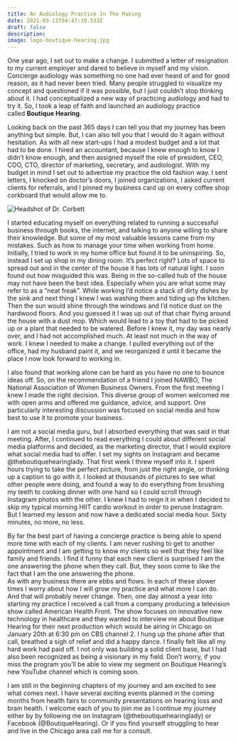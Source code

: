 ```yaml
---
title: An Audiology Practice In The Making
date: 2021-03-11T04:47:19.533Z
draft: false
description:
image: logo-boutique-hearing.jpg
---
```


<!--StartFragment-->

One year ago, I set out to make a change. I submitted a letter of resignation to my current employer and dared to believe in myself and my vision. Concierge audiology was something no one had ever heard of and for good reason, as it had never been tried. Many people struggled to visualize my concept and questioned if it was possible, but I just couldn’t stop thinking about it. I had conceptualized a new way of practicing audiology and had to try it. So, I took a leap of faith and launched an audiology practice called **Boutique Hearing**.

Looking back on the past 365 days I can tell you that my journey has been anything but simple. But, I can also tell you that I would do it again without hesitation. As with all new start-ups I had a modest budget and a lot that had to be done. I hired an accountant, because I knew enough to know I didn’t know enough, and then assigned myself the role of president, CEO, COO, CTO, director of marketing, secretary, and audiologist. With my budget in mind I set out to advertise my practice the old fashion way. I sent letters, I knocked on doctor’s doors, I joined organizations, I asked current clients for referrals, and I pinned my business card up on every coffee shop corkboard that would allow me to.

<img src="/blog/an-audiology-practice-in-the-making/about-dr-corbett-218x300.jpg" class="half" alt="Headshot of Dr. Corbett">

I started educating myself on everything related to running a successful business through books, the internet, and talking to anyone willing to share their knowledge. But some of my most valuable lessons came from my mistakes. Such as how to manage your time when working from home. Initially, I tried to work in my home office but found it to be uninspiring. So, instead I set up shop in my dining room. It’s perfect right? Lots of space to spread out and in the center of the house it has lots of natural light. I soon found out how misguided this was. Being in the so-called hub of the house may not have been the best idea. Especially when you are what some may refer to as a “neat freak”. While working I’d notice a stack of dirty dishes by the sink and next thing I knew I was washing them and tiding up the kitchen. Then the sun would shine through the windows and I’d notice dust on the hardwood floors. And you guessed it I was up out of that chair flying around the house with a dust mop. Which would lead to a toy that had to be picked up or a plant that needed to be watered. Before I knew it, my day was nearly over, and I had not accomplished much. At least not much in the way of work. I knew I needed to make a change. I pulled everything out of the office, had my husband paint it, and we reorganized it until it became the place I now look forward to working in.

I also found that working alone can be hard as you have no one to bounce ideas off. So, on the recommendation of a friend I joined NAWBO, The National Association of Women Business Owners. From the first meeting I knew I made the right decision. This diverse group of women welcomed me with open arms and offered me guidance, advice, and support. One particularly interesting discussion was focused on social media and how best to use it to promote your business.

I am not a social media guru, but I absorbed everything that was said in that meeting. After, I continued to read everything I could about different social media platforms and decided, as the marketing director, that I would explore what social media had to offer. I set my sights on Instagram and became @theboutiquehearinglady. That first week I threw myself into it. I spent hours trying to take the perfect picture, from just the right angle, or thinking up a caption to go with it. I looked at thousands of pictures to see what other people were doing, and found a way to do everything from brushing my teeth to cooking dinner with one hand so I could scroll through Instagram photos with the other. I knew I had to reign it in when I decided to skip my typical morning HIIT cardio workout in order to peruse Instagram. But I learned my lesson and now have a dedicated social media hour. Sixty minutes, no more, no less.

By far the best part of having a concierge practice is being able to spend more time with each of my clients. I am never rushing to get to another appointment and I am getting to know my clients so well that they feel like family and friends. I find it funny that each new client is surprised I am the one answering the phone when they call. But, they soon come to like the fact that I am the one answering the phone.\
As with any business there are ebbs and flows. In each of these slower times I worry about how I will grow my practice and what more I can do. And that will probably never change. Then, one day almost a year into starting my practice I received a call from a company producing a television show called American Health Front. The show focuses on innovative new technology in healthcare and they wanted to interview me about Boutique Hearing for their next production which would be airing in Chicago on January 20th at 6:30 pm on CBS channel 2. I hung up the phone after that call, breathed a sigh of relief and did a happy dance. I finally felt like all my hard work had paid off. I not only was building a solid client base, but I had also been recognized as being a visionary in my field. Don’t worry, if you miss the program you’ll be able to view my segment on Boutique Hearing’s new YouTube channel which is coming soon.

I am still in the beginning chapters of my journey and am excited to see what comes next. I have several exciting events planned in the coming months from health fairs to community presentations on hearing loss and brain health. I welcome each of you to join me as I continue my journey either by by following me on Instagram (@theboutiquehearinglady) or Facebook (@BoutiqueHearing). Or if you find yourself struggling to hear and live in the Chicago area call me for a consult.

<!--EndFragment-->
